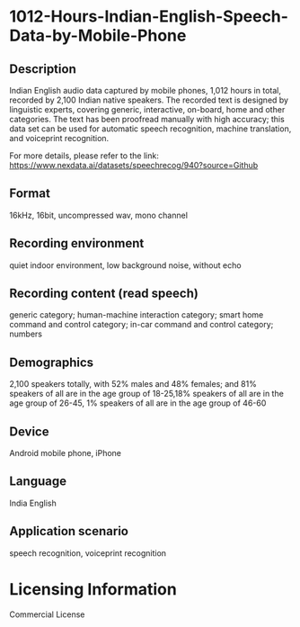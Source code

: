 # 1012-Hours-Indian-English-Speech-Data-by-Mobile-Phone


## Description
Indian English audio data captured by mobile phones, 1,012 hours in total, recorded by 2,100 Indian native speakers. The recorded text is designed by linguistic experts, covering generic, interactive, on-board, home and other categories. The text has been proofread manually with high accuracy; this data set can be used for automatic speech recognition, machine translation, and voiceprint recognition.

For more details, please refer to the link: https://www.nexdata.ai/datasets/speechrecog/940?source=Github


## Format
16kHz, 16bit, uncompressed wav, mono channel

## Recording environment
quiet indoor environment, low background noise, without echo

## Recording content (read speech)
generic category; human-machine interaction category; smart home command and control category; in-car command and control category; numbers

## Demographics
2,100 speakers totally, with 52% males and 48% females; and 81% speakers of all are in the age group of 18-25,18% speakers of all are in the age group of 26-45, 1% speakers of all are in the age group of 46-60

## Device
Android mobile phone, iPhone

## Language
India English

## Application scenario
speech recognition, voiceprint recognition

# Licensing Information
Commercial License
